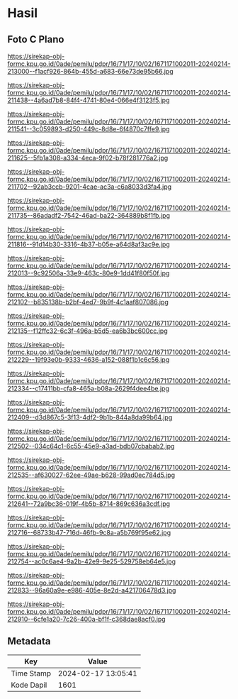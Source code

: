 # Hasil

## Foto C Plano

https://sirekap-obj-formc.kpu.go.id/0ade/pemilu/pdpr/16/71/17/10/02/1671171002011-20240214-213000--f1acf926-864b-455d-a683-66e73de95b66.jpg

https://sirekap-obj-formc.kpu.go.id/0ade/pemilu/pdpr/16/71/17/10/02/1671171002011-20240214-211438--4a6ad7b8-84f4-4741-80e4-066e4f3123f5.jpg

https://sirekap-obj-formc.kpu.go.id/0ade/pemilu/pdpr/16/71/17/10/02/1671171002011-20240214-211541--3c059893-d250-449c-8d8e-6f4870c7ffe9.jpg

https://sirekap-obj-formc.kpu.go.id/0ade/pemilu/pdpr/16/71/17/10/02/1671171002011-20240214-211625--5fb1a308-a334-4eca-9f02-b78f281776a2.jpg

https://sirekap-obj-formc.kpu.go.id/0ade/pemilu/pdpr/16/71/17/10/02/1671171002011-20240214-211702--92ab3ccb-9201-4cae-ac3a-c6a8033d3fa4.jpg

https://sirekap-obj-formc.kpu.go.id/0ade/pemilu/pdpr/16/71/17/10/02/1671171002011-20240214-211735--86adadf2-7542-46ad-ba22-364889b8f1fb.jpg

https://sirekap-obj-formc.kpu.go.id/0ade/pemilu/pdpr/16/71/17/10/02/1671171002011-20240214-211816--91d14b30-3316-4b37-b05e-a64d8af3ac9e.jpg

https://sirekap-obj-formc.kpu.go.id/0ade/pemilu/pdpr/16/71/17/10/02/1671171002011-20240214-212013--9c92506a-33e9-463c-80e9-1dd41f80f50f.jpg

https://sirekap-obj-formc.kpu.go.id/0ade/pemilu/pdpr/16/71/17/10/02/1671171002011-20240214-212102--b835138b-b2bf-4ed7-9b9f-4c1aaf807086.jpg

https://sirekap-obj-formc.kpu.go.id/0ade/pemilu/pdpr/16/71/17/10/02/1671171002011-20240214-212135--f12ffc32-6c3f-496a-b5d5-ea6b3bc600cc.jpg

https://sirekap-obj-formc.kpu.go.id/0ade/pemilu/pdpr/16/71/17/10/02/1671171002011-20240214-212229--19f93e0b-9333-4636-a152-088f1b1c6c56.jpg

https://sirekap-obj-formc.kpu.go.id/0ade/pemilu/pdpr/16/71/17/10/02/1671171002011-20240214-212334--c17411bb-cfa8-465a-b08a-2629f4dee4be.jpg

https://sirekap-obj-formc.kpu.go.id/0ade/pemilu/pdpr/16/71/17/10/02/1671171002011-20240214-212409--d3d867c5-3f13-4df2-9b1b-844a8da99b64.jpg

https://sirekap-obj-formc.kpu.go.id/0ade/pemilu/pdpr/16/71/17/10/02/1671171002011-20240214-212502--034c64c1-6c55-45e9-a3ad-bdb07cbabab2.jpg

https://sirekap-obj-formc.kpu.go.id/0ade/pemilu/pdpr/16/71/17/10/02/1671171002011-20240214-212535--af630027-62ee-49ae-b628-99ad0ec784d5.jpg

https://sirekap-obj-formc.kpu.go.id/0ade/pemilu/pdpr/16/71/17/10/02/1671171002011-20240214-212641--72a9bc36-019f-4b5b-8714-869c636a3cdf.jpg

https://sirekap-obj-formc.kpu.go.id/0ade/pemilu/pdpr/16/71/17/10/02/1671171002011-20240214-212716--68733b47-716d-46fb-9c8a-a5b769f95e62.jpg

https://sirekap-obj-formc.kpu.go.id/0ade/pemilu/pdpr/16/71/17/10/02/1671171002011-20240214-212754--ac0c6ae4-9a2b-42e9-9e25-529758eb64e5.jpg

https://sirekap-obj-formc.kpu.go.id/0ade/pemilu/pdpr/16/71/17/10/02/1671171002011-20240214-212833--96a60a9e-e986-405e-8e2d-a421706478d3.jpg

https://sirekap-obj-formc.kpu.go.id/0ade/pemilu/pdpr/16/71/17/10/02/1671171002011-20240214-212910--6cfe1a20-7c26-400a-bf1f-c368dae8acf0.jpg


## Metadata

| Key        | Value               |
| ---------- | ------------------- |
| Time Stamp | 2024-02-17 13:05:41 |
| Kode Dapil | 1601                |



